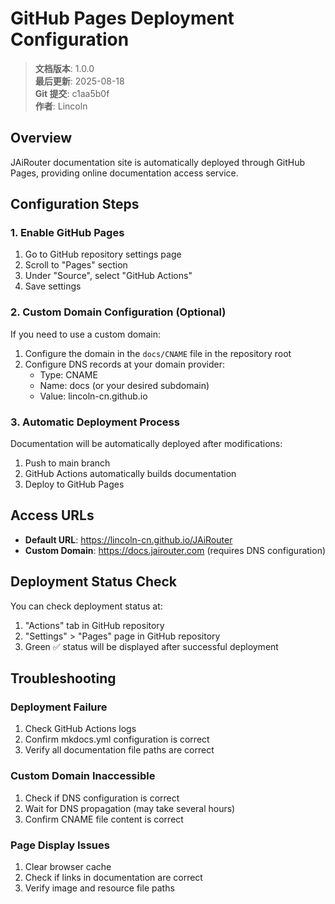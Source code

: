 ﻿# GitHub Pages Deployment Configuration

<!-- 版本信息 -->
> **文档版本**: 1.0.0  
> **最后更新**: 2025-08-18  
> **Git 提交**: c1aa5b0f  
> **作者**: Lincoln
<!-- /版本信息 -->


## Overview

JAiRouter documentation site is automatically deployed through GitHub Pages, providing online documentation access service.

## Configuration Steps

### 1. Enable GitHub Pages

1. Go to GitHub repository settings page
2. Scroll to "Pages" section
3. Under "Source", select "GitHub Actions"
4. Save settings

### 2. Custom Domain Configuration (Optional)

If you need to use a custom domain:

1. Configure the domain in the `docs/CNAME` file in the repository root
2. Configure DNS records at your domain provider:
   - Type: CNAME
   - Name: docs (or your desired subdomain)
   - Value: lincoln-cn.github.io

### 3. Automatic Deployment Process

Documentation will be automatically deployed after modifications:

1. Push to main branch
2. GitHub Actions automatically builds documentation
3. Deploy to GitHub Pages

## Access URLs

- **Default URL**: https://lincoln-cn.github.io/JAiRouter
- **Custom Domain**: https://docs.jairouter.com (requires DNS configuration)

## Deployment Status Check

You can check deployment status at:

1. "Actions" tab in GitHub repository
2. "Settings" > "Pages" page in GitHub repository
3. Green ✅ status will be displayed after successful deployment

## Troubleshooting

### Deployment Failure

1. Check GitHub Actions logs
2. Confirm mkdocs.yml configuration is correct
3. Verify all documentation file paths are correct

### Custom Domain Inaccessible

1. Check if DNS configuration is correct
2. Wait for DNS propagation (may take several hours)
3. Confirm CNAME file content is correct

### Page Display Issues

1. Clear browser cache
2. Check if links in documentation are correct
3. Verify image and resource file paths